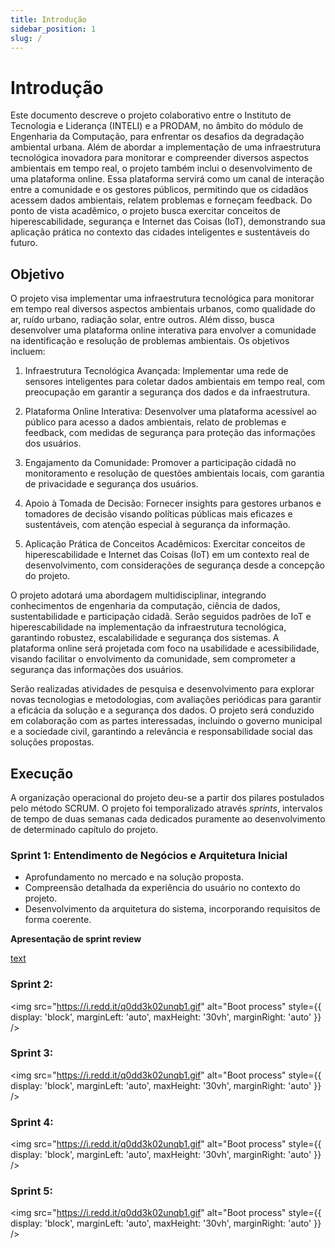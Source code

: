 ```yaml
---
title: Introdução
sidebar_position: 1
slug: /
---
```


# Introdução

Este documento descreve o projeto colaborativo entre o Instituto de Tecnologia e Liderança (INTELI) e a PRODAM, no âmbito do módulo de Engenharia da Computação, para enfrentar os desafios da degradação ambiental urbana. Além de abordar a implementação de uma infraestrutura tecnológica inovadora para monitorar e compreender diversos aspectos ambientais em tempo real, o projeto também inclui o desenvolvimento de uma plataforma online. Essa plataforma servirá como um canal de interação entre a comunidade e os gestores públicos, permitindo que os cidadãos acessem dados ambientais, relatem problemas e forneçam feedback. Do ponto de vista acadêmico, o projeto busca exercitar conceitos de hiperescabilidade, segurança e Internet das Coisas (IoT), demonstrando sua aplicação prática no contexto das cidades inteligentes e sustentáveis do futuro.

## Objetivo

O projeto visa implementar uma infraestrutura tecnológica para monitorar em tempo real diversos aspectos ambientais urbanos, como qualidade do ar, ruído urbano, radiação solar, entre outros. Além disso, busca desenvolver uma plataforma online interativa para envolver a comunidade na identificação e resolução de problemas ambientais. Os objetivos incluem:

1. Infraestrutura Tecnológica Avançada: Implementar uma rede de sensores inteligentes para coletar dados ambientais em tempo real, com preocupação em garantir a segurança dos dados e da infraestrutura.

2. Plataforma Online Interativa: Desenvolver uma plataforma acessível ao público para acesso a dados ambientais, relato de problemas e feedback, com medidas de segurança para proteção das informações dos usuários.

3. Engajamento da Comunidade: Promover a participação cidadã no monitoramento e resolução de questões ambientais locais, com garantia de privacidade e segurança dos usuários.

4. Apoio à Tomada de Decisão: Fornecer insights para gestores urbanos e tomadores de decisão visando políticas públicas mais eficazes e sustentáveis, com atenção especial à segurança da informação.

5. Aplicação Prática de Conceitos Acadêmicos: Exercitar conceitos de hiperescabilidade e Internet das Coisas (IoT) em um contexto real de desenvolvimento, com considerações de segurança desde a concepção do projeto.

O projeto adotará uma abordagem multidisciplinar, integrando conhecimentos de engenharia da computação, ciência de dados, sustentabilidade e participação cidadã. Serão seguidos padrões de IoT e hiperescabilidade na implementação da infraestrutura tecnológica, garantindo robustez, escalabilidade e segurança dos sistemas. A plataforma online será projetada com foco na usabilidade e acessibilidade, visando facilitar o envolvimento da comunidade, sem comprometer a segurança das informações dos usuários.

Serão realizadas atividades de pesquisa e desenvolvimento para explorar novas tecnologias e metodologias, com avaliações periódicas para garantir a eficácia da solução e a segurança dos dados. O projeto será conduzido em colaboração com as partes interessadas, incluindo o governo municipal e a sociedade civil, garantindo a relevância e responsabilidade social das soluções propostas.

## Execução

A organização operacional do projeto deu-se a partir dos pilares postulados pelo método SCRUM. O projeto foi temporalizado através *sprints*, intervalos de tempo de duas semanas cada dedicados puramente ao desenvolvimento de determinado capítulo do projeto. 

### Sprint 1: Entendimento de Negócios e Arquitetura Inicial

- Aprofundamento no mercado e na solução proposta.
- Compreensão detalhada da experiência do usuário no contexto do projeto.
- Desenvolvimento da arquitetura do sistema, incorporando requisitos de forma coerente.

**Apresentação de sprint review**

[text](<../static/pdf/Grupo 2 Megamente - Sprint 1.pdf>)


### Sprint 2: 
<img src="https://i.redd.it/q0dd3k02unqb1.gif" alt="Boot process" style={{ display: 'block', marginLeft: 'auto', maxHeight: '30vh', marginRight: 'auto' }} />

### Sprint 3: 
<img src="https://i.redd.it/q0dd3k02unqb1.gif" alt="Boot process" style={{ display: 'block', marginLeft: 'auto', maxHeight: '30vh', marginRight: 'auto' }} />

### Sprint 4: 
<img src="https://i.redd.it/q0dd3k02unqb1.gif" alt="Boot process" style={{ display: 'block', marginLeft: 'auto', maxHeight: '30vh', marginRight: 'auto' }} />

### Sprint 5: 
<img src="https://i.redd.it/q0dd3k02unqb1.gif" alt="Boot process" style={{ display: 'block', marginLeft: 'auto', maxHeight: '30vh', marginRight: 'auto' }} />